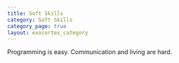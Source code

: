 ```yaml
---
title: Soft Skills
category: Soft Skills
category_page: true
layout: exocortex_category
---
```


Programming is easy. Communication and living are hard.
